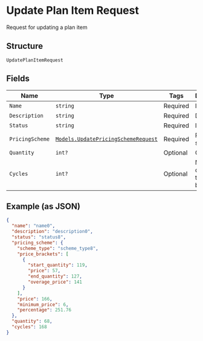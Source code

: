 
# Update Plan Item Request

Request for updating a plan item

## Structure

`UpdatePlanItemRequest`

## Fields

| Name | Type | Tags | Description |
|  --- | --- | --- | --- |
| `Name` | `string` | Required | Item name |
| `Description` | `string` | Required | Description |
| `Status` | `string` | Required | Item status |
| `PricingScheme` | [`Models.UpdatePricingSchemeRequest`](../../doc/models/update-pricing-scheme-request.md) | Required | Pricing scheme |
| `Quantity` | `int?` | Optional | Quantity |
| `Cycles` | `int?` | Optional | Number of cycles that the item will be charged |

## Example (as JSON)

```json
{
  "name": "name0",
  "description": "description0",
  "status": "status8",
  "pricing_scheme": {
    "scheme_type": "scheme_type8",
    "price_brackets": [
      {
        "start_quantity": 119,
        "price": 57,
        "end_quantity": 127,
        "overage_price": 141
      }
    ],
    "price": 166,
    "minimum_price": 6,
    "percentage": 251.76
  },
  "quantity": 68,
  "cycles": 168
}
```

